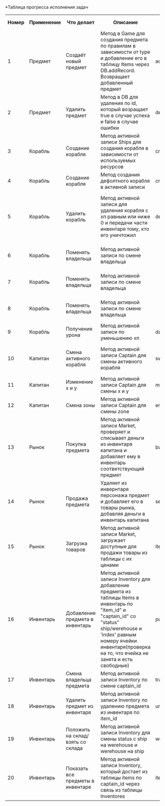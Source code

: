 *Таблица прогресса исполнения задач

<table>
    <tr>
        <th>Номер</th>
        <th>Применение</th>
        <th>Что делает</th>
        <th>Описание</th>
        <th>Название метода</th>
        <th>Вход</th>
        <th>Выход</th>
        <th>Срочность</th>
        <th>Исполнитель</th>
        <th>Статус</th>
    </tr>
    <tr>
        <td>1</td>
        <td>Предмет</td>
        <td>Создаёт новый предмет</td>
        <td>Метод в Game для создания предмета по правилам в зависимости от type и добавление его в таблицу Items через DB.addRecord. Возвращает добавленный предмет</td>
        <td>addItem</td>
        <td>object: TItem | null</td>
        <td>item_type_id: number из таблицы items_types</td>
        <td style="color: red">СРОЧНО</td>
        <td><a href="https://github.com/1337m3rcy">Андрей</td>
        <td>В работе</td>
    </tr>
    <tr>
        <td>2</td>
        <td>Предмет</td>
        <td>Удалить предмет</td>
        <td>Метод в DB для удаления по id, который возращает true в случае успеха и false в случае ошибки</td>
        <td>destroyItem</td>
        <td>item_id: number</td>
        <td>boolean</td>
        <td style="color: red">СРОЧНО</td>
        <td>---</td>
        <td>---</td>
    </tr>
    <tr>
        <td>3</td>
        <td>Корабль</td>
        <td>Создание корабля</td>
        <td>Метод активной записи Ships для создания корабля в зависимости от используемых ресурсов</td>
        <td>createShip</td>
        <td>item_id, item_id, item_id - id трех предметов типа Паруса, Корпус и Пушки</td>
        <td>boolean</td>
        <td style="color: red">СРОЧНО</td>
        <td>---</td>
        <td>---</td>
    </tr>
    <tr>
        <td>4</td>
        <td>Корабль</td>
        <td>Создание корабля</td>
        <td>Метод создания дефолтного корабля в активной записи</td>
        <td>createDefaultShip</td>
        <td>captain_id: number</td>
        <td>boolean</td>
        <td style="color: red">СРОЧНО</td>
        <td></td>
        <td></td>
    </tr>
    <tr>
        <td>5</td>
        <td>Корабль</td>
        <td>Удалить корабль</td>
        <td>Метод активной записи для удаления корабля с хп равным или ниже 0 и передачи части инвентаря тому, кто его уничтожил</td>
        <td>destroy</td>
        <td>null | captain_id: number - id того, кто разрушил корабль или в случае уничтожения корабля о препятствие null</td>
        <td>boolean</td>
        <td style="color: green">не срочно</td>
        <td></td>
        <td></td>
    </tr>
    <tr>
        <td>6</td>
        <td>Корабль</td>
        <td>Поменять владельца</td>
        <td>Метод активной записи по смене владельца</td>
        <td></td>
        <td>captain_id: number - id нового владельца</td>
        <td>boolean</td>
        <td style="color: green">не срочно</td>
        <td></td>
        <td></td>
    </tr> 
    <tr>
        <td>7</td>
        <td>Корабль</td>
        <td>Поменять владельца</td>
        <td>Метод активной записи по смене владельца</td>
        <td></td>
        <td>captain_id: number - id нового владельца</td>
        <td>boolean</td>
        <td style="color: orange">срочность 50%</td>
        <td></td>
        <td></td>
    </tr>
    <tr>
        <td>8</td>
        <td>Корабль</td>
        <td>Поменять владельца</td>
        <td>Метод активной записи по смене владельца</td>
        <td></td>
        <td>captain_id: number - id нового владельца</td>
        <td>boolean</td>
        <td style="color: red">СРОЧНО</td>
        <td></td>
        <td></td>
    </tr> 
    <tr>
        <td>9</td>
        <td>Корабль</td>
        <td>Получение урона</td>
        <td>Метод активной записи по уменьшению хп</td>
        <td>damage</td>
        <td>captain_id: number - id того, кто нанес хп</td>
        <td>boolean</td>
        <td style="color: red">СРОЧНО</td>
        <td></td>
        <td></td>
    </tr>
    <tr>
        <td>10</td>
        <td>Капитан</td>
        <td>Смена активного корабля</td>
        <td>Метод активной записи Captain для смены активного корабля</td>
        <td>switchShip</td>
        <td>ship_id: number - id другого корабля из коллекции капитана</td>
        <td>boolean</td>
        <td style="color: red">СРОЧНО</td>
        <td></td>
        <td></td>
    </tr>
    <tr>
        <td>11</td>
        <td>Капитан</td>
        <td>Изменение x и y</td>
        <td>Метод активной записи Captain для смены x и y</td>
        <td>move</td>
        <td>x y:number</td>
        <td>boolean</td>
        <td style="color: orange">срочность 50%</td>
        <td></td>
        <td></td>
    </tr>
    <tr>
        <td>12</td>
        <td>Капитан</td>
        <td>Смена зоны</td>
        <td>Метод активной записи Captain для смены zone</td>
        <td>enterInto</td>
        <td>zone_id: number</td>
        <td>boolean</td>
        <td style="color: red">СРОЧНО</td>
        <td></td>
        <td></td>
    </tr>
    <tr>
        <td>13</td>
        <td>Рынок</td>
        <td>Покупка предмета</td>
        <td>Метод активной записи Market, проверяет и списывает деньги из инвентаря капитана и добавляет ему в инвентарь соответствующий предмет</td>
        <td>buy</td>
        <td>id предмета</td>
        <td>boolean</td>
        <td style="color: red">СРОЧНО</td>
        <td></td>
        <td></td>
    </tr>
    <tr>
        <td>14</td>
        <td>Рынок</td>
        <td>Продажа предмета</td>
        <td>Удаляет из инвернтаря персонажа предмет и добавляет его в товары рынка, добавляя деньги в инвентарь капитана</td>
        <td>sell</td>
        <td>id предмета</td>
        <td>boolean</td>
        <td style="color: red">СРОЧНО</td>
        <td></td>
        <td></td>
    </tr>
    <tr>
        <td>15</td>
        <td>Рынок</td>
        <td>Загрузка товаров</td>
        <td>Метод активной записи Market, загружает доступные для продажи товары из таблицы с их ценами</td>
        <td>itemsList</td>
        <td>market_id</td>
        <td>TItem []</td>
        <td style="color: red">СРОЧНО</td>
        <td></td>
        <td></td>
    </tr>
    <tr>
        <td>16</td>
        <td>Инвентарь</td>
        <td>Добавление предмета в инвентарь</td>
        <td>Метод активной записи Inventory для добавление предмета из таблицы Items в инвентарь по "item_id" и "captain_id" со "status"  ship/werehouse и 'index' равным номеру ячейки инвентаря(проверка на то, что ячейка не занята и есть свободные)</td>
        <td>putItem</td>
        <td>item_id, status, index</td>
        <td>boolean</td>
        <td style="color: red">СРОЧНО</td>
        <td></td>
        <td></td>
    </tr>
    <tr>
        <td>17</td>
        <td>Инвентарь</td>
        <td>Смена владельца предмета</td>
        <td>Метод активной записи Inventory по смене captain_id</td>
        <td>trade</td>
        <td>item_id,captain_id</td>
        <td>boolean</td>
        <td style="color: green">не срочно</td>
        <td></td>
        <td></td>
    </tr>
    <tr>
        <td>18</td>
        <td>Инвентарь</td>
        <td>Удалить предмет из инвентаря</td>
        <td>Метод активной записи Inventory по удалению предмета из инвентаря по item_id</td>
        <td>unPutItem</td>
        <td>item_id</td>
        <td>boolean</td>
        <td style="color: orange">срочность 50%</td>
        <td></td>
        <td></td>
    </tr>
    <tr>
        <td>19</td>
        <td>Инвентарь</td>
        <td>Положить на склад/взять со склада</td>
        <td>Метод активной записи Inventory для смены status с ship на werehouse и werehouse на ship</td>
        <td>werehouse</td>
        <td>item_id, status</td>
        <td></td>
        <td style="color: red">СРОЧНО</td>
        <td></td>
        <td></td>
    </tr>
    <tr>
        <td>20</td>
        <td>Инвентарь</td>
        <td>Показать все предметы в инвентаре</td>
        <td>Метод активной записи Inventory, который достает из таблицы items по captain_id через связь из таблицы Inventores</td>
        <td>itemList</td>
        <td></td>
        <td>TItem []</td>
        <td style="color: red">СРОЧНО</td>
        <td></td>
        <td></td>
    </tr>
</table>